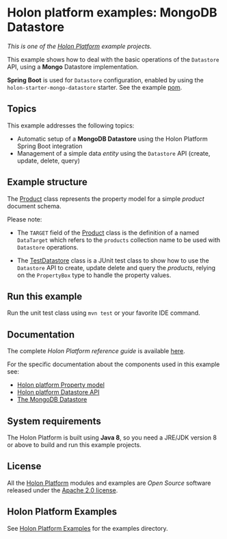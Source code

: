 # Holon platform examples: MongoDB Datastore

_This is one of the [Holon Platform](https://holon-platform.com) example projects._

This example shows how to deal with the basic operations of the `Datastore` API, using a **Mongo** Datastore implementation. 

**Spring Boot** is used for `Datastore` configuration, enabled by using the `holon-starter-mongo-datastore` starter. See the example [pom](https://github.com/holon-platform/holon-examples/blob/master/datastore/mongo-datastore/pom.xml).

## Topics

This example addresses the following topics:

* Automatic setup of a **MongoDB Datastore** using the Holon Platform Spring Boot integration
* Management of a simple data _entity_ using the `Datastore` API (create, update, delete, query)

## Example structure

The [Product](https://github.com/holon-platform/holon-examples/blob/master/datastore/mongo-datastore/src/main/java/com/holonplatform/example/datastore/mongo/Product.java) class represents the property model for a simple _product_ document schema.

Please note:

* The `TARGET` field of the [Product](https://github.com/holon-platform/holon-examples/blob/master/datastore/mongo-datastore/src/main/java/com/holonplatform/example/datastore/mongo/Product.java) class is the definition of a named `DataTarget` which refers to the `products` collection name to be used with `Datastore` operations.

* The [TestDatastore](https://github.com/holon-platform/holon-examples/blob/master/datastore/mongo-datastore/src/test/java/com/holonplatform/example/datastore/mongo/test/TestDatastore.java) class is a JUnit test class to show how to use the `Datastore` API to create, update delete and query the _products_, relying on the `PropertyBox` type to handle the property values.

## Run this example

Run the unit test class using `mvn test` or your favorite IDE command.

## Documentation

The complete _Holon Platform reference guide_ is available [here](https://docs.holon-platform.com/current/reference).

For the specific documentation about the components used in this example see:

* [Holon platform Property model](https://docs.holon-platform.com/current/reference/holon-core.html#Property)
* [Holon platform Datastore API](https://docs.holon-platform.com/current/reference/holon-core.html#Datastore)
* [The MongoDB Datastore](https://docs.holon-platform.com/current/reference/holon-datastore-mongo.html)

## System requirements

The Holon Platform is built using __Java 8__, so you need a JRE/JDK version 8 or above to build and run this example projects.

## License

All the [Holon Platform](https://holon-platform.com) modules and examples are _Open Source_ software released under the [Apache 2.0 license](LICENSE.md).

## Holon Platform Examples

See [Holon Platform Examples](https://github.com/holon-platform/holon-examples) for the examples directory.
